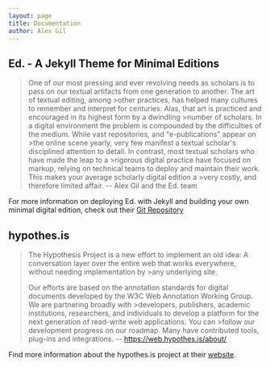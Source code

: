 ```yaml
---
layout: page
title: Documentation
author: Alex Gil
---
```



## Ed. -  A Jekyll Theme for Minimal Editions

>One of our most pressing and ever revolving needs as scholars is to pass on our textual artifacts from one generation to another. The art of textual editing, among >other practices, has helped many cultures to remember and interpret for centuries. Alas, that art is practiced and encouraged in its highest form by a dwindling >number of scholars. In a digital environment the problem is compounded by the difficulties of the medium. While vast repositories, and "e-publications" appear on >the online scene yearly, very few manifest a textual scholar's disciplined attention to detail. In contrast, most textual scholars who have made the leap to a >rigorous digital practice have focused on markup, relying on technical teams to deploy and maintain their work. This makes your average scholarly digital edition a >very costly, and therefore limited affair. --  Alex Gil and the Ed. team

For more information on deploying Ed. with Jekyll and building your own minimal digital edition, check out their [Git Repository](https://github.com/minicomp/ed)

## hypothes.is

>The Hypothesis Project is a new effort to implement an old idea: A conversation layer over the entire web that works everywhere, without needing implementation by >any underlying site.
>
>Our efforts are based on the annotation standards for digital documents developed by the W3C Web Annotation Working Group. We are partnering broadly with >developers, publishers, academic institutions, researchers, and individuals to develop a platform for the next generation of read-write web applications. You can >follow our development progress on our roadmap. Many have contributed tools, plug-ins and integrations. -- https://web.hypothes.is/about/

Find more information about the hypothes.is project at their [website](https://web.hypothes.is).
